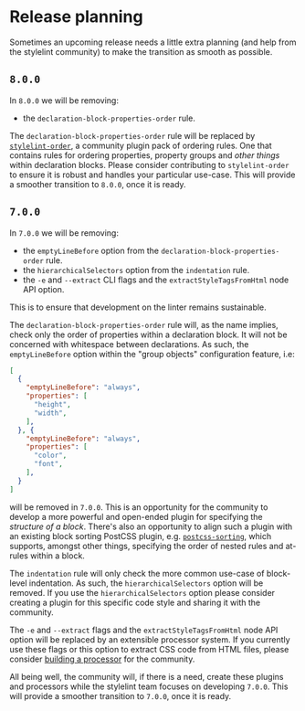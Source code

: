 # Release planning

Sometimes an upcoming release needs a little extra planning (and help from the stylelint community) to make the transition as smooth as possible.

## `8.0.0`

In `8.0.0` we will be removing:

-   the `declaration-block-properties-order` rule.

The `declaration-block-properties-order` rule will be replaced by [`stylelint-order`](https://github.com/hudochenkov/stylelint-order), a community plugin pack of ordering rules. One that contains rules for ordering properties, property groups and _other things_ within declaration blocks. Please consider contributing to `stylelint-order` to ensure it is robust and handles your particular use-case. This will provide a smoother transition to `8.0.0`, once it is ready.

## `7.0.0`

In `7.0.0` we will be removing:

-   the `emptyLineBefore` option from the `declaration-block-properties-order` rule.
-   the `hierarchicalSelectors` option from the `indentation` rule.
-   the `-e` and `--extract` CLI flags and the `extractStyleTagsFromHtml` node API option.

This is to ensure that development on the linter remains sustainable.

The `declaration-block-properties-order` rule will, as the name implies, check only the order of properties within a declaration block. It will not be concerned with whitespace between declarations. As such, the `emptyLineBefore` option within the "group objects" configuration feature, i.e:

```json
[
  {
    "emptyLineBefore": "always",
    "properties": [
      "height",
      "width",
    ],
  }, {
    "emptyLineBefore": "always",
    "properties": [
      "color",
      "font",
    ],
  }
]
```

will be removed in `7.0.0`. This is an opportunity for the community to develop a more powerful and open-ended plugin for specifying the *structure of a block*. There's also an opportunity to align such a plugin with an existing block sorting PostCSS plugin, e.g. [`postcss-sorting`](https://github.com/hudochenkov/postcss-sorting), which supports, amongst other things, specifying the order of nested rules and at-rules within a block.

The `indentation` rule will only check the more common use-case of block-level indentation. As such, the `hierarchicalSelectors` option will be removed. If you use the `hierarchicalSelectors` option please consider creating a plugin for this specific code style and sharing it with the community.

The `-e` and `--extract` flags and the `extractStyleTagsFromHtml` node API option will be replaced by an extensible processor system. If you currently use these flags or this option to extract CSS code from HTML files, please consider [building a processor](/docs/developer-guide/processors.md) for the community.

All being well, the community will, if there is a need, create these plugins and processors while the stylelint team focuses on developing `7.0.0`. This will provide a smoother transition to `7.0.0`, once it is ready.
